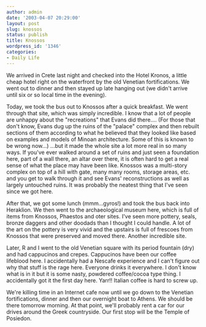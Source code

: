 ```yaml
---
author: admin
date: '2003-04-07 20:29:00'
layout: post
slug: knossos
status: publish
title: Knossos
wordpress_id: '1346'
categories:
- Daily Life
---
```

We arrived in Crete last night and checked into the Hotel Kronos, a little cheap hotel right on the waterfront by the old Venetian fortifications. We went out to dinner and then stayed up late hanging out (we didn&apos;t arrive until six or so local time in the evening).

Today, we took the bus out to Knossos after a quick breakfast. We went through that site, which was simply incredible. I know that a lot of people are unhappy about the "recreations" that Evans did there.... (For those that don&apos;t know, Evans dug up the ruins of the "palace" complex and then rebuilt sections of them according to what he believed that they looked like based on examples and models of Minoan architecture. Some of this is known to be wrong now...) ...but it made the whole site a lot more real in so many ways. If you&apos;ve ever walked around a set of ruins and just seen a foundation here, part of a wall there, an altar over there, it is often hard to get a real sense of what the place may have been like. Knossos was a multi-story complex on top of a hill with gate, many many rooms, storage areas, etc. and you get to walk through it and see Evans&apos; reconstructions as well as largely untouched ruins. It was probably the neatest thing that I&apos;ve seen since we got here.

After that, we got some lunch (mmm...gyros!) and took the bus back into Heraklion. We then went to the archaeological museum here, which is full of items from Knossos, Phaestos and oter sites. I&apos;ve seen more pottery, seals, bronze daggers and other doodads than I thought I could handle. A lot of the art on the pottery is very vivid and the upstairs is full of frescoes from Knossos that were preserved and moved there. Another incredible site.

Later, R and I went to the old Venetian square with its period fountain (dry) and had cappucinos and crepes. Cappucinos have been our coffee lifeblood here. I accidentally had a Nescafe experience and I can&apos;t figure out why that stuff is the rage here. Everyone drinks it everywhere. I don&apos;t know what is in it but it is some nasty, powdered coffee/cocoa type thing. I accidentally got it the first day here. Yarr!! Italian coffee is hard to screw up.

We&apos;re killing time in an Internet cafe now until we go down to the Venetian fortifications, dinner and then our overnight boat to Athens. We should be there tomorrow morning. At that point, we&apos;ll probably rent a car for our drives around the Greek countryside. Our first stop will be the Temple of Posiedon.
